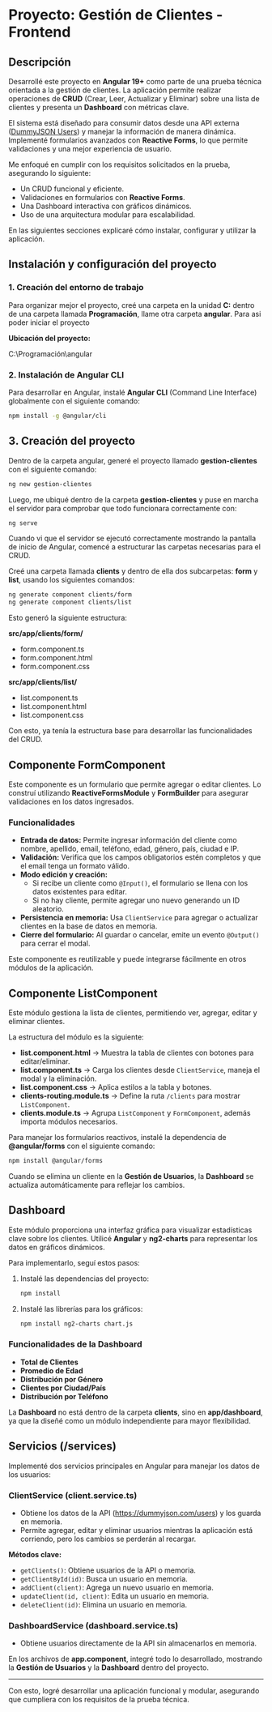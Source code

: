 # Proyecto: Gestión de Clientes - Frontend  

## Descripción  

Desarrollé este proyecto en **Angular 19+** como parte de una prueba técnica orientada a la gestión de clientes. La aplicación permite realizar operaciones de **CRUD** (Crear, Leer, Actualizar y Eliminar) sobre una lista de clientes y presenta un **Dashboard** con métricas clave.  

El sistema está diseñado para consumir datos desde una API externa ([DummyJSON Users](https://dummyjson.com/users)) y manejar la información de manera dinámica. Implementé formularios avanzados con **Reactive Forms**, lo que permite validaciones y una mejor experiencia de usuario.  

Me enfoqué en cumplir con los requisitos solicitados en la prueba, asegurando lo siguiente:  

- Un CRUD funcional y eficiente.  
- Validaciones en formularios con **Reactive Forms**.  
- Una Dashboard interactiva con gráficos dinámicos.  
- Uso de una arquitectura modular para escalabilidad.  

En las siguientes secciones explicaré cómo instalar, configurar y utilizar la aplicación.  

## Instalación y configuración del proyecto  

### 1️. Creación del entorno de trabajo  

Para organizar mejor el proyecto, creé una carpeta en la unidad **C:** dentro de una carpeta llamada **Programación**, llame otra carpeta **angular**.  Para asi poder iniciar el proyecto 

 **Ubicación del proyecto:**  

C:\Programación\angular  

### 2️. Instalación de Angular CLI  

Para desarrollar en Angular, instalé **Angular CLI** (Command Line Interface) globalmente con el siguiente comando:  

```sh
npm install -g @angular/cli
```  

## 3️. Creación del proyecto  

Dentro de la carpeta angular, generé el proyecto llamado **gestion-clientes** con el siguiente comando:  

```sh
ng new gestion-clientes
```  

Luego, me ubiqué dentro de la carpeta **gestion-clientes** y puse en marcha el servidor para comprobar que todo funcionara correctamente con:  

```sh
ng serve
```  

Cuando vi que el servidor se ejecutó correctamente mostrando la pantalla de inicio de Angular, comencé a estructurar las carpetas necesarias para el CRUD.  

Creé una carpeta llamada **clients** y dentro de ella dos subcarpetas: **form** y **list**, usando los siguientes comandos:  

```sh
ng generate component clients/form
ng generate component clients/list
```  

Esto generó la siguiente estructura:  

 **src/app/clients/form/**  
- form.component.ts  
- form.component.html  
- form.component.css  

 **src/app/clients/list/**  
- list.component.ts  
- list.component.html  
- list.component.css  

Con esto, ya tenía la estructura base para desarrollar las funcionalidades del CRUD.  

## Componente FormComponent  

Este componente es un formulario que permite agregar o editar clientes. Lo construí utilizando **ReactiveFormsModule** y **FormBuilder** para asegurar validaciones en los datos ingresados.  

### Funcionalidades  

- **Entrada de datos:** Permite ingresar información del cliente como nombre, apellido, email, teléfono, edad, género, país, ciudad e IP.  
- **Validación:** Verifica que los campos obligatorios estén completos y que el email tenga un formato válido.  
- **Modo edición y creación:**  
  - Si recibe un cliente como `@Input()`, el formulario se llena con los datos existentes para editar.  
  - Si no hay cliente, permite agregar uno nuevo generando un ID aleatorio.  
- **Persistencia en memoria:** Usa `ClientService` para agregar o actualizar clientes en la base de datos en memoria.  
- **Cierre del formulario:** Al guardar o cancelar, emite un evento `@Output()` para cerrar el modal.  

Este componente es reutilizable y puede integrarse fácilmente en otros módulos de la aplicación.  

## Componente ListComponent  

Este módulo gestiona la lista de clientes, permitiendo ver, agregar, editar y eliminar clientes.  

La estructura del módulo es la siguiente:  

- **list.component.html** → Muestra la tabla de clientes con botones para editar/eliminar.  
- **list.component.ts** → Carga los clientes desde `ClientService`, maneja el modal y la eliminación.  
- **list.component.css** → Aplica estilos a la tabla y botones.  
- **clients-routing.module.ts** → Define la ruta `/clients` para mostrar `ListComponent`.  
- **clients.module.ts** → Agrupa `ListComponent` y `FormComponent`, además importa módulos necesarios.  

Para manejar los formularios reactivos, instalé la dependencia de **@angular/forms** con el siguiente comando:  

```sh
npm install @angular/forms
```  

Cuando se elimina un cliente en la **Gestión de Usuarios**, la **Dashboard** se actualiza automáticamente para reflejar los cambios.  

## Dashboard  

Este módulo proporciona una interfaz gráfica para visualizar estadísticas clave sobre los clientes. Utilicé **Angular** y **ng2-charts** para representar los datos en gráficos dinámicos.  

Para implementarlo, seguí estos pasos:  

1. Instalé las dependencias del proyecto:  
   
   ```sh
   npm install
   ```  

2. Instalé las librerías para los gráficos:  
   
   ```sh
   npm install ng2-charts chart.js
   ```  

### Funcionalidades de la Dashboard  

- **Total de Clientes**  
- **Promedio de Edad**  
- **Distribución por Género**  
- **Clientes por Ciudad/País**  
- **Distribución por Teléfono**  

La **Dashboard** no está dentro de la carpeta **clients**, sino en **app/dashboard**, ya que la diseñé como un módulo independiente para mayor flexibilidad.  

## Servicios (/services)  

Implementé dos servicios principales en Angular para manejar los datos de los usuarios:  

### **ClientService (client.service.ts)**  

- Obtiene los datos de la API (https://dummyjson.com/users) y los guarda en memoria.  
- Permite agregar, editar y eliminar usuarios mientras la aplicación está corriendo, pero los cambios se perderán al recargar.  

**Métodos clave:**  
- `getClients()`: Obtiene usuarios de la API o memoria.  
- `getClientById(id)`: Busca un usuario en memoria.  
- `addClient(client)`: Agrega un nuevo usuario en memoria.  
- `updateClient(id, client)`: Edita un usuario en memoria.  
- `deleteClient(id)`: Elimina un usuario en memoria.  

### **DashboardService (dashboard.service.ts)**  

- Obtiene usuarios directamente de la API sin almacenarlos en memoria.  

En los archivos de **app.component**, integré todo lo desarrollado, mostrando la **Gestión de Usuarios** y la **Dashboard** dentro del proyecto.  

---  
Con esto, logré desarrollar una aplicación funcional y modular, asegurando que cumpliera con los requisitos de la prueba técnica. 
